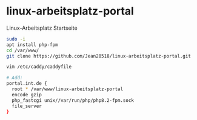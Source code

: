 # linux-arbeitsplatz-portal
Linux-Arbeitsplatz Startseite

```bash
sudo -i
apt install php-fpm
cd /var/www/
git clone https://github.com/Jean28518/linux-arbeitsplatz-portal.git

vim /etc/caddy/caddyfile

# Add:
portal.int.de {
  root * /var/www/linux-arbeitsplatz-portal
  encode gzip
  php_fastcgi unix//var/run/php/php8.2-fpm.sock
  file_server
}
```
